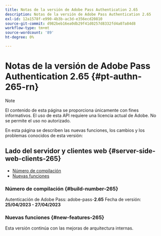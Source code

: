 ```yaml
---
title: Notas de la versión de Adobe Pass Authentication 2.65
description: Notas de la versión de Adobe Pass Authentication 2.65
exl-id: 12a1578f-e990-4b3b-ac3d-e356ecd20810
source-git-commit: d982beb16ea0db29f41d0257d8332fd4a07a84d8
workflow-type: tm+mt
source-wordcount: '89'
ht-degree: 0%

---
```


# Notas de la versión de Adobe Pass Authentication 2.65 {#pt-authn-265-rn}

>[!NOTE]
>
>El contenido de esta página se proporciona únicamente con fines informativos. El uso de esta API requiere una licencia actual de Adobe. No se permite el uso no autorizado.

En esta página se describen las nuevas funciones, los cambios y los problemas conocidos de esta versión:

## Lado del servidor y clientes web {#server-side-web-clients-265}

* [Número de compilación](#build-number-265)
* [Nuevas funciones](#new-features-265)

### Número de compilación {#build-number-265}

Autenticación de Adobe Pass: adobe-pass-**2.65**
Fecha de versión: **25/04/2023 - 27/04/2023**

### Nuevas funciones {#new-features-265}

Esta versión continúa con las mejoras de arquitectura internas.
